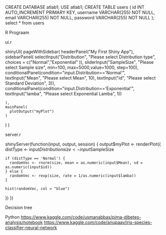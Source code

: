 CREATE DATABASE atlab1;
USE atlab1;
CREATE TABLE users (
    id INT AUTO_INCREMENT PRIMARY KEY,
    username VARCHAR(255) NOT NULL,
    email VARCHAR(255) NOT NULL,
    password VARCHAR(255) NOT NULL
);
select * from users


R Prograam

ui.r

shinyUI(
  pageWithSidebar(
    headerPanel("My First Shiny App"),
    sidebarPanel(
      selectInput("Distribution", "Please select Distribution type",
                  choices = c("Normal","Exponential" )),
      sliderInput("SampleSize", "Please select Sample size",
                  min=100, max=5000,value=1000, step=100),
      conditionalPanel(condition="input.Distribution=='Normal'", 
                       textInput("Mean", "Please select Mean", 10),
                       textInput("id", "Please select Standard Deviation", 3)),
      conditionalPanel(condition="input.Distribution=='Exponential'",
                       textInput("lamba", "Please select Exponential Lamba", 1))
      
      
    ),
    mainPanel(
      plotOutput("myPlot")
    )
  )
)



server.r  

shinyServer(function(input, output, session) {
  output$myPlot <- renderPlot({
    distType <- input$Distribution
    size <- input$SampleSize
    
    if (distType == 'Normal') {
      randomVec <- rnorm(size, mean = as.numeric(input$Mean), sd = as.numeric(input$id))
    } else {
      randomVec <- rexp(size, rate = 1/as.numeric(input$lamba))
    }
    
    hist(randomVec, col = "blue")
  })
})

Decision tree








Python
https://www.kaggle.com/code/usmanabbas/pima-dibetes-analysis/notebook
https://www.kaggle.com/code/anupaav/iris-species-classifier-neural-network




